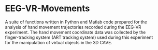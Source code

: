 # EEG-VR-Movements
A suite of functions written in Python and Matlab code prepared for the analysis of hand movement trajectories 
recorded during the EEG-VR experiment. 
The hand movement coordinate data was collected by the finger-tracking system (ART tracking system) 
used during this experiment for the manipulation of virtual objects in the 3D CAVE. 
